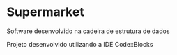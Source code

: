 Supermarket
===========

Software desenvolvido na cadeira de estrutura de dados

Projeto desenvolvido utilizando a IDE Code::Blocks
